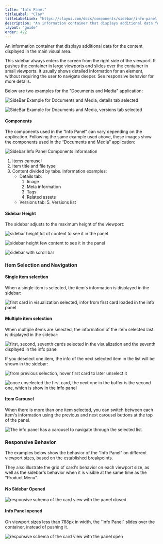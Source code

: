 ```yaml
---
title: "Info Panel"
titleLabel: "Clay"
titleLabelLink: "https://clayui.com/docs/components/sidebar/info-panel.html"
description: "An information container that displays additional data for the content displayed in the main visual area."
layout: "guide"
order: 422
---
```


An information container that displays additional data for the content displayed in the main visual area.

This sidebar always enters the screen from the right side of the viewport. It pushes the container in large viewports and slides over the container in small viewports. It usually shows detailed information for an element, without requiring the user to navigate deeper. See responsive behavior for more details.

Below are two examples for the "Documents and Media" application:

![SideBar Example for Documents and Media, details tab selected](/images/lexicon/SidebarInfoPanelHeight1.jpg) 

![SideBar Example for Documents and Media, versions tab selected](/images/lexicon/SidebarInfoPanelHeight2.jpg) 

#### Components

The components used in the “Info Panel” can vary depending on the application. Following the same example used above, these images show the components used in the “Documents and Media” application:

![Sidebar Info Panel Components information](/images/lexicon/SidebarInfoPanelComponents.jpg) 

1. Items carousel
2. Item title and file type
3. Content divided by tabs. Information examples:
    - Details tab:
        1. Image
        2. Meta information
        3. Tags
        4. Related assets
    - Versions tab:
        5. Versions list

#### Sidebar Height
The sidebar adjusts to the maximum height of the viewport: 

![sidebar height lot of content to see it in the panel](/images/lexicon/SidebarInfoPanelHeight1.jpg) 

![sidebar height few content to see it in the panel](/images/lexicon/SidebarInfoPanelHeight2.jpg) 

![sidebar with scroll bar](/images/lexicon/SidebarInfoPanelHeight3.jpg) 

### Item Selection and Navigation

#### Single item selection
When a single item is selected, the item's information is displayed in the sidebar:

![first card in visualization selected, infor from first card loaded in the info panel](/images/lexicon/SidebarInfoPanelSelectionSingle.jpg) 

#### Multiple item selection
When multiple items are selected, the information of the item selected last is displayed in the sidebar:

![first, second, seventh cards selected in the visualization and the seventh displayed in the info panel](/images/lexicon/SidebarInfoPanelSelectionMulti1.jpg) 

If you deselect one item, the info of the next selected item in the list will be shown in the sidebar:

![from previous selection, hover first card to later unselect it](/images/lexicon/SidebarInfoPanelSelectionMulti2.jpg) 

![once unselected the first card, the next one in the buffer is the second one, which is show in the info panel](/images/lexicon/SidebarInfoPanelSelectionMulti3.jpg) 

#### Item Carousel

When there is more than one item selected, you can switch between each item's information using the previous and next carousel buttons at the top of the panel.

![The info panel has a carousel to navigate through the selected list](/images/lexicon/SidebarInfoPanelCarousel1.jpg) 

### Responsive Behavior

The examples below show the behavior of the “Info Panel” on different viewport sizes, based on the established breakpoints.

They also illustrate the grid of card's behavior on each viewport size, as well as the sidebar's behavior when it is visible at the same time as the “Product Menu”.

#### No Sidebar Opened

![responsive schema of the card view with the panel closed](/images/lexicon/SidebarInfoPanelRespIPClose.jpg) 


#### Info Panel opened
On viewport sizes less than 768px in width, the “Info Panel” slides over the container, instead of pushing it.

![responsive schema of the card view with the panel open](/images/lexicon/SidebarInfoPanelRespIPOpen.jpg) 
